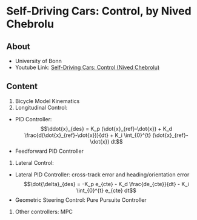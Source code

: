# Self-Driving Cars: Control, by Nived Chebrolu

## About
- University of Bonn
- Youtube Link: [Self-Driving Cars: Control (Nived Chebrolu)](https://www.youtube.com/watch?v=XmjjmnDcduU&t)

## Content

1. Bicycle Model Kinematics
2. Longitudinal Control: 
  - PID Controller:
  $$\ddot{x}_{des} = K_p (\dot{x}_{ref}-\dot{x}) + K_d \frac{d(\dot{x}_{ref}-\dot{x})}{dt} + K_i \int_{0}^{t} (\dot{x}_{ref}-\dot{x}) dt$$
  - Feedforward PID Controller
1. Lateral Control: 
  - Lateral PID Controller: cross-track error and heading/orientation error
  $$\dot{\delta}_{des} = -K_p e_{cte} - K_d \frac{de_{cte}}{dt} - K_i \int_{0}^{t} e_{cte} dt$$
  - Geometric Steering Control: Pure Pursuite Controller
1. Other controllers: 
MPC